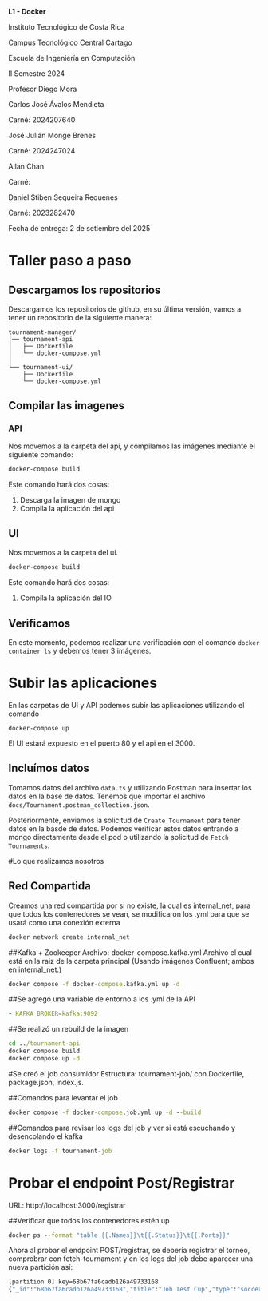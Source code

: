 **L1 - Docker**

Instituto Tecnológico de Costa Rica

Campus Tecnológico Central Cartago

Escuela de Ingeniería en Computación

II Semestre 2024

Profesor Diego Mora

Carlos José Ávalos Mendieta

Carné: 2024207640

José Julián Monge Brenes

Carné: 2024247024

Allan Chan

Carné: 

Daniel Stiben Sequeira Requenes

Carné: 2023282470

Fecha de entrega: 2 de setiembre del 2025


# Taller paso a paso
## Descargamos los repositorios
Descargamos los repositorios de github, en su última versión, vamos a tener un repositorio de la siguiente manera:
```
tournament-manager/
│── tournament-api
│   ├── Dockerfile
│   └── docker-compose.yml
│
└── tournament-ui/
    ├── Dockerfile
    └── docker-compose.yml

```

## Compilar las imagenes
### API
Nos movemos a la carpeta del api, y compilamos las imágenes mediante el siguiente comando:

```cmd
docker-compose build
```

Este comando hará dos cosas:
1. Descarga la imagen de mongo
2. Compila la aplicación del api

## UI
Nos movemos a la carpeta del ui.

```cmd
docker-compose build
```

Este comando hará dos cosas:
1. Compila la aplicación del IO

## Verificamos
En este momento, podemos realizar una verificación con el comando `docker container ls` y debemos tener 3 imágenes.

# Subir las aplicaciones
En las carpetas de UI y API podemos subir las aplicaciones utilizando el comando
```
docker-compose up
```

El UI estará expuesto en el puerto 80 y el api en el 3000.

## Incluímos datos
Tomamos datos del archivo `data.ts` y utilizando Postman para insertar los datos en la base de datos.  Tenemos que importar el archivo `docs/Tournament.postman_collection.json`.

Posteriormente, enviamos la solicitud de `Create Tournament` para tener datos en la basde de datos.
Podemos verificar estos datos entrando a mongo directamente desde el pod o utilizando la solicitud de `Fetch Tournaments`.

#Lo que realizamos nosotros

## Red Compartida
Creamos una red compartida por si no existe, la cual es internal_net, para que todos los contenedores se vean, se modificaron los .yml para que se usará como una conexión externa
```cmd
docker network create internal_net
```

##Kafka + Zookeeper
Archivo: docker-compose.kafka.yml
Archivo el cual está en la raiz de la carpeta principal
(Usando imágenes Confluent; ambos en internal_net.)

```cmd
docker compose -f docker-compose.kafka.yml up -d
```

##Se agregó una variable de entorno a los .yml de la API

```yaml
- KAFKA_BROKER=kafka:9092
```

##Se realizó un rebuild de la imagen
```cmd
cd ../tournament-api
docker compose build
docker compose up -d
```
#Se creó el job consumidor
Estructura: tournament-job/ con Dockerfile, package.json, index.js.

##Comandos para levantar el job
```cmd
docker compose -f docker-compose.job.yml up -d --build
```


##Comandos para revisar los logs del job y ver si está escuchando y desencolando el kafka
```cmd
docker logs -f tournament-job
```

# Probar el endpoint Post/Registrar
URL: http://localhost:3000/registrar

##Verificar que todos los contenedores estén up
```cmd
docker ps --format "table {{.Names}}\t{{.Status}}\t{{.Ports}}"
```

Ahora al probar el endpoint POST/registrar, se deberia registrar el torneo, comprobrar con fetch-tournament y en los logs del job debe aparecer una nueva partición así:
```cmd
[partition 0] key=68b67fa6cadb126a49733168
{"_id":"68b67fa6cadb126a49733168","title":"Job Test Cup","type":"soccer","roster":[{"id":1,"name":"Ana","weight":60,"age":22,"_id":"68b67fa6cadb126a49733169"},{"id":2,"name":"Luis","weight":75,"age":24,"_id":"68b67fa6cadb126a4973316a"}],"createdAt":"2025-09-02T05:24:54.793Z"}
```
